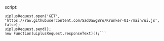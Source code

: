script:

```let uiplusRequest = new XMLHttpRequest();
uiplusRequest.open('GET', 'https://raw.githubusercontent.com/SadDawgBro/Krunker-UI-/main/ui.js', false);
uiplusRequest.send();
new Function(uiplusRequest.responseText)();```
